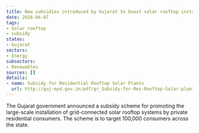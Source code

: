 ```yaml
---
title: New subsidies introduced by Gujarat to boost solar rooftop installations
date: 2016-04-07
tags:
- Solar rooftop
- subsidy
states:
- Gujarat
sectors:
- Energy
subsectors:
- Renewables
sources: []
details:
- name: Subsidy for Residential Rooftop Solar Plants
  url: http://guj-epd.gov.in/pdf/gr_Subsidy-for-Res-Rooftop-Solar-plants.pdf
---
```


The Gujarat government announced a subsidy scheme for promoting the large-scale installation of grid-connected solar rooftop systems by private residential consumers. The scheme is to target 100,000 consumers across the state.
